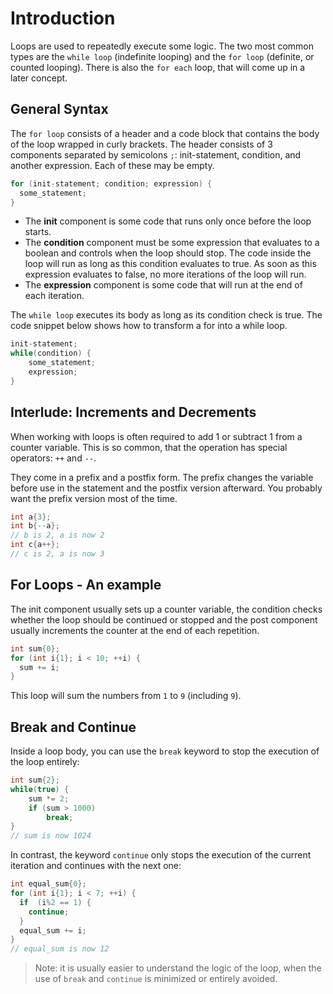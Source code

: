 # Introduction

Loops are used to repeatedly execute some logic.
The two most common types are the `while loop` (indefinite looping) and the `for loop` (definite, or counted looping).
There is also the `for each` loop, that will come up in a later concept.


## General Syntax

The `for loop` consists of a header and a code block that contains the body of the loop wrapped in curly brackets.
The header consists of 3 components separated by semicolons `;`:  init-statement, condition, and another expression.
Each of these may be empty.

```cpp
for (init-statement; condition; expression) {
  some_statement;
}
```

- The **init** component is some code that runs only once before the loop starts.
- The **condition** component must be some expression that evaluates to a boolean and controls when the loop should stop.
The code inside the loop will run as long as this condition evaluates to true.
As soon as this expression evaluates to false, no more iterations of the loop will run.
- The **expression** component is some code that will run at the end of each iteration.


The `while loop` executes its body as long as its condition check is true.
The code snippet below shows how to transform a for into a while loop.

```cpp
init-statement;
while(condition) {
    some_statement;
    expression;
}
```

## Interlude: Increments and Decrements

When working with loops is often required to add 1 or subtract 1 from a counter variable.
This is so common, that the operation has special operators: `++` and `--`.

They come in a prefix and a postfix form.
The prefix changes the variable before use in the statement and the postfix version afterward.
You probably want the prefix version most of the time.

```cpp
int a{3};
int b{--a};
// b is 2, a is now 2
int c{a++};
// c is 2, a is now 3
```

## For Loops - An example

The init component usually sets up a counter variable, the condition checks whether the loop should be continued or stopped and the post component usually increments the counter at the end of each repetition.

```cpp
int sum{0};
for (int i{1}; i < 10; ++i) {
  sum += i;
}
```

This loop will sum the numbers from `1` to `9` (including `9`).

## Break and Continue

Inside a loop body, you can use the `break` keyword to stop the execution of the loop entirely:

```cpp
int sum{2};
while(true) {
    sum *= 2;
    if (sum > 1000)
        break;
}
// sum is now 1024
```

In contrast, the keyword `continue` only stops the execution of the current iteration and continues with the next one:

```cpp
int equal_sum{0};
for (int i{1}; i < 7; ++i) {
  if  (i%2 == 1) {
    continue;
  }
  equal_sum += i;
}
// equal_sum is now 12
```
> Note: it is usually easier to understand the logic of the loop, when the use of `break` and `continue` is minimized or entirely avoided.
